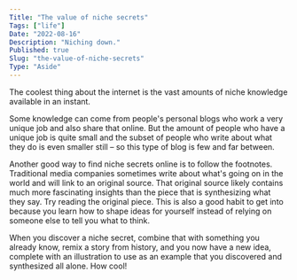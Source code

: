 ```yaml
---
Title: "The value of niche secrets"
Tags: ["life"]
Date: "2022-08-16"
Description: "Niching down."
Published: true
Slug: "the-value-of-niche-secrets"
Type: "Aside"
---
```

The coolest thing about the internet is the vast amounts of niche knowledge available in an instant.

Some knowledge can come from people's personal blogs who work a very unique job and also share that online. But the amount of people who have a unique job is quite small and the subset of people who write about what they do is even smaller still – so this type of blog is few and far between.

Another good way to find niche secrets online is to follow the footnotes. Traditional media companies sometimes write about what's going on in the world and will link to an original source. That original source likely contains much more fascinating insights than the piece that is synthesizing what they say. Try reading the original piece. This is also a good habit to get into because you learn how to shape ideas for yourself instead of relying on someone else to tell you what to think.

When you discover a niche secret, combine that with something you already know, remix a story from history, and you now have a new idea, complete with an illustration to use as an example that you discovered and synthesized all alone. How cool!